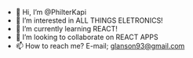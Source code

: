 - 👋 Hi, I’m @PhilterKapi
- 👀 I’m interested in ALL THINGS ELETRONICS!
- 🌱 I’m currently learning REACT!
- 💞️ I’m looking to collaborate on REACT APPS
- 📫 How to reach me? E-mail; glanson93@gmail.com

<!---
PhilterKapi/PhilterKapi is a ✨ special ✨ repository because its `README.md` (this file) appears on your GitHub profile.
You can click the Preview link to take a look at your changes.
--->
